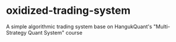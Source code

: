 # oxidized-trading-system
A simple algorithmic trading system base on HangukQuant's "Multi-Strategy Quant System" course
